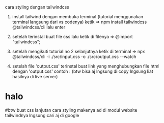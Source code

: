 cara styling dengan tailwindcss
1. install tailwind dengan membuka terminal (tutorial menggunakan terminal langsung dari vs codenya)
   ketik => npm install tailwindcss @tailwindcss/cli
   lalu enter

2. setelah terinstal buat file css lalu ketik di filenya => @import "tailwindcss";
3. setelah mengikuti tutorial no 2 selanjutnya ketik di terminal => npx @tailwindcss/cli -i ./src/input.css -o ./src/output.css --watch
4. setelah file 'output.css' terinstal buat link yang menghubungkan file html dengan 'output.css'
   contoh : (btw bisa aj lngsung di copy lngsung liat hasilnya di live server)
   <!DOCTYPE html>
<html lang="en">
  <head>
    <meta charset="UTF-8" />
    <meta name="viewport" content="width=device-width, initial-scale=1.0" />
    <title>Document</title>
    <link href="output.css" rel="stylesheet" />
  </head>
  <body>
    <h1 class="text-[blue]">halo</h1>
  </body>
</html>

#btw buat css lanjutan cara styling makenya ad di modul website tailwindnya lngsung cari aj di google 
